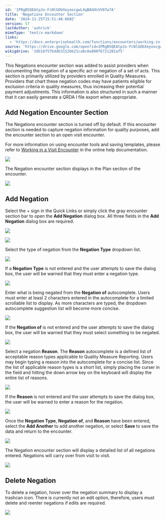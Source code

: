 ```yaml
---
id: '1PRgB5QEAtpJo-FcNlGObXeyoocgwL4qBAGHnVV07w7A'
title: 'Negations Encounter Section'
date: '2024-11-25T15:51:40.660Z'
version: 57
lastAuthor: 'auhrick'
mimeType: 'text/x-markdown'
links:
  - 'https://docs.enterprisehealth.com/functions/encounters/working-in-a-visit-encounter/'
source: 'https://drive.google.com/open?id=1PRgB5QEAtpJo-FcNlGObXeyoocgwL4qBAGHnVV07w7A'
wikigdrive: '18b16f57bdd63152bb21ca8c0a880f6721201af5'
---
```

This Negations encounter section was added to assist providers when documenting the negation of a specific act or negation of a set of acts.  This section is primarily utilized by providers enrolled in Quality Measures. Providers that chart these negation codes may have patients eligible for exclusion criteria in quality measures, thus increasing their potential payment adjustments. This information is also structured in such a manner that it can easily generate a QRDA I file export when appropriate.

## Add Negation Encounter Section

The Negations encounter section is turned off by default. If this encounter section is needed to capture negation information for quality purposes, add the encounter section to an open visit encounter.

For more information on using encounter tools and saving templates, please refer to [Working in a Visit Encounter](https://docs.enterprisehealth.com/functions/encounters/working-in-a-visit-encounter/) in the online help documentation.

![](../negations-encounter-section.assets/cdce4c9d7ad5807929eb7fee9fc9be81.png)

The Negation encounter section displays in the Plan section of the encounter.

![](../negations-encounter-section.assets/a021b3b0187ecbe7f76803cce1d5403a.png)

## Add Negation

Select the + sign in the Quick Links or simply click the gray encounter section bar to open the **Add Negation** dialog box. All three fields in the **Add Negation** dialog box are required.

![](../negations-encounter-section.assets/b9c7a3dda61d36592d07e25888675101.png)

![](../negations-encounter-section.assets/67b700ec5f3e73b73bf85185e3a55b17.png)

Select the type of negation from the **Negation Type** dropdown list.

![](../negations-encounter-section.assets/8ed397fa9b121dc7d567597e0647b1ef.png)

If a **Negation Type** is not entered and the user attempts to save the dialog box, the user will be warned that they must enter a negation type.

![](../negations-encounter-section.assets/b6f393809dccae9c2afb53fd44b3998d.png)

Enter what is being negated from the **Negation of** autocomplete. Users must enter at least 2 characters entered in the autocomplete for a limited scrollable list to display. As more characters are typed, the dropdown autocomplete suggestion list will become more concise.

![](../negations-encounter-section.assets/ddf492fa9387c921a623eee9bbd78a90.png)

If the **Negation of** is not entered and the user attempts to save the dialog box, the user will be warned that they must select something to be negated.

![](../negations-encounter-section.assets/40095f03bcf1f4dbe7472ecd15bede52.png)

Select a negation **Reason**. The **Reason** autocomplete is a defined list of acceptable reason types applicable to Quality Measure Reporting.  Users may begin typing a reason into the autocomplete for a concise list. Since the list of applicable reason types is a short list, simply placing the curser in the field and hitting the down arrow key on the keyboard will display the entire list of reasons.

![](../negations-encounter-section.assets/47e65d4943be259755a5b210e8a70c65.png)

If the **Reason** is not entered and the user attempts to save the dialog box, the user will be warned to enter a reason for the negation.

![](../negations-encounter-section.assets/6c93e81680e81a4dcec3efd49dc653d0.png)

Once the **Negation Type**, **Negation of**, and **Reason** have been entered, select the **Add Another** to add another negation, or select **Save** to save the data and return to the encounter.

![](../negations-encounter-section.assets/2088d7239c3e2c8f234658fc93f84be8.png)

The Negation encounter section will display a detailed list of all negations entered. Negations will carry over from visit to visit.

![](../negations-encounter-section.assets/db8ca176d5a5c4fb262dab593ec5e674.png)

## Delete Negation

To delete a negation, hover over the negation summary to display a trashcan icon. There is currently not an edit option, therefore, users must delete and reenter negations if edits are required.

![](../negations-encounter-section.assets/a6ae19af84eed5eb4c24f229cbfc5e51.png)
